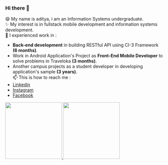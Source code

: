 ### Hi there 👋

😄 My name is aditya, i am an Information Systems undergraduate.   
✨ My interest is in fullstack mobile development and information systems development.   
🔭 I experienced work in : 
- **Back-end development** in building RESTful API using CI-3 Framework **(6 months)**.   
- Work in Android Application's Project as **Front-End Mobile Developer** to solve problems in Traveloka **(3 months)**.
- Another campus projects as a student developer in developing application's sample **(3 years)**.   
📫 This is how to reach me : 
- [Linkedin](https://www.linkedin.com/in/adityajatnika/)
- [Instagram](https://www.instagram.com/aditakhmad.dj/) 
- [Facebook](https://www.facebook.com/adit.akhmad/)



<!--
**adityajatnika/adityajatnika** is a ✨ _special_ ✨ repository because its `README.md` (this file) appears on your GitHub profile.

Here are some ideas to get you started:

- 🔭 I’m currently working on ...
- 🌱 I’m currently learning ...
- 👯 I’m looking to collaborate on ...
- 🤔 I’m looking for help with ...
- 💬 Ask me about ...
- 📫 How to reach me: ...
- 😄 Pronouns: ...
- ⚡ Fun fact: ...
-->


<p align="left">
<a href="https://github.com/adityajatnika">
  <img height="180em" src="https://github-readme-stats-eight-theta.vercel.app/api?username=adityajatnika&show_icons=true&theme=algolia&include_all_commits=true&count_private=true"/>
  <img height="180em" src="https://github-readme-stats-eight-theta.vercel.app/api/top-langs/?username=adityajatnika&layout=compact&langs_count=8&theme=algolia"/>
</a>
</p>
